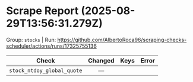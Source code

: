 # Scrape Report (2025-08-29T13:56:31.279Z)

Group: `stocks`  |  Run: https://github.com/AlbertoRoca96/scraping-checks-scheduler/actions/runs/17325755136

| Check | Changed | Keys | Error |
|---|:---:|:--|:--|
| `stock_ntdoy_global_quote` | — |  |  |
